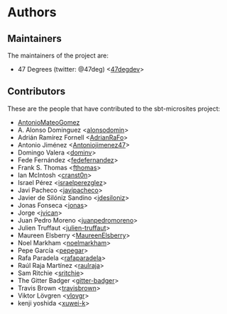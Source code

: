 # Authors

## Maintainers

The maintainers of the project are:

* 47 Degrees (twitter: @47deg) <[47degdev](https://github.com/47degdev)>

## Contributors

These are the people that have contributed to the sbt-microsites project:

* [AntonioMateoGomez](https://github.com/AntonioMateoGomez)
* A. Alonso Dominguez <[alonsodomin](https://github.com/alonsodomin)>
* Adrián Ramírez Fornell <[AdrianRaFo](https://github.com/AdrianRaFo)>
* Antonio Jiménez <[Antoniojimenez47](https://github.com/Antoniojimenez47)>
* Domingo Valera <[dominv](https://github.com/dominv)>
* Fede Fernández <[fedefernandez](https://github.com/fedefernandez)>
* Frank S. Thomas <[fthomas](https://github.com/fthomas)>
* Ian McIntosh <[cranst0n](https://github.com/cranst0n)>
* Israel Pérez <[israelperezglez](https://github.com/israelperezglez)>
* Javi Pacheco <[javipacheco](https://github.com/javipacheco)>
* Javier de Silóniz Sandino <[jdesiloniz](https://github.com/jdesiloniz)>
* Jonas Fonseca <[jonas](https://github.com/jonas)>
* Jorge <[jvican](https://github.com/jvican)>
* Juan Pedro Moreno <[juanpedromoreno](https://github.com/juanpedromoreno)>
* Julien Truffaut <[julien-truffaut](https://github.com/julien-truffaut)>
* Maureen Elsberry  <[MaureenElsberry](https://github.com/MaureenElsberry)>
* Noel Markham <[noelmarkham](https://github.com/noelmarkham)>
* Pepe García <[pepegar](https://github.com/pepegar)>
* Rafa Paradela <[rafaparadela](https://github.com/rafaparadela)>
* Raúl Raja Martínez <[raulraja](https://github.com/raulraja)>
* Sam Ritchie <[sritchie](https://github.com/sritchie)>
* The Gitter Badger <[gitter-badger](https://github.com/gitter-badger)>
* Travis Brown <[travisbrown](https://github.com/travisbrown)>
* Viktor Lövgren <[vlovgr](https://github.com/vlovgr)>
* kenji yoshida <[xuwei-k](https://github.com/xuwei-k)>